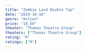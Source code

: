 ```yaml
---
title: "Zombie Land Double Tap"
date: "2019-10-18"
genre: "Action"
price: "10.50"
theater: "Thomas Theatre Group"
theaters: ["Thomas Theatre Group"]
rating: "R"
ratings: ["R"]
---
```

